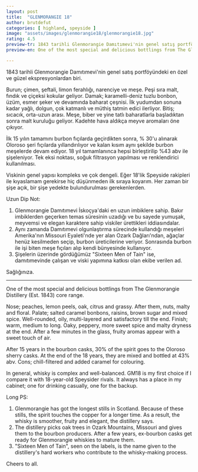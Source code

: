 ```yaml
---
layout: post
title:  "GLENMORANGIE 18"
author: brutdefut
categories: [ highland, speyside ]
image: "assets/images/glenmorangie18/glenmorangie18.jpg"
rating: 4.5
preview-tr: 1843 tarihli Glenmorangie Damıtımevi'nin genel satış portföyündeki en özel ve güzel ekspresyonlardan biri.
preview-en: One of the most special and delicious bottlings from The Glenmorangie Distillery (Est. 1843) core range. 

---
```


1843 tarihli Glenmorangie Damıtımevi'nin genel satış portföyündeki en özel ve güzel ekspresyonlardan biri. 

Burun; çimen, şeftali, limon ferahlığı, narenciye ve meşe. Peşi sıra malt, fındık ve çiçeksi kokular geliyor. 
Damak; karamelli-deniz tuzlu bonbon, üzüm, esmer şeker ve devamında baharat çeşnisi. İlk yudumdan sonuna kadar yağlı, dolgun, çok katmanlı ve müthiş tatmin edici ilerliyor. 
Bitiş; sıcacık, orta-uzun arası. Meşe, biber ve yine tatlı baharatlarla başladıktan sonra malt kuruluğu geliyor. 
Kadehte hava aldıkça meyve aromaları öne çıkıyor. 

İlk 15 yılın tamamını burbon fıçılarda geçirdikten sonra, % 30'u alınarak Oloroso şeri fıçılarda yıllandırılıyor ve kalan kısım aynı şekilde burbon meşelerde devam ediyor. 18 yıl tamamlanınca hepsi birleştirilip %43 abv ile şişeleniyor. Tek eksi noktası, soğuk filtrasyon yapılması ve renklendirici kullanılması. 

Viskinin genel yapısı kompleks ve çok dengeli. Eğer 18'lik Speyside rakipleri ile kıyaslamam gerekirse hiç düşünmeden ilk sıraya koyarım. Her zaman bir şişe açık, bir şişe yedekte bulundurulması gerekenlerden. 

Uzun Dip Not: 
1) Glenmorangie Damıtımevi İskoçya'daki en uzun imbiklere sahip. Bakır imbiklerden geçerken temas süresinin uzadığı ve bu sayede yumuşak, meyvemsi ve elegan karaktere sahip viskiler ürettikleri iddiasındalar. 
2) Aynı zamanda Damıtımevi olgunlaştırma sürecinde kullandığı meşeleri Amerika'nın Missouri Eyaleti'nde yer alan Ozark Dağları'ndan, ağaçlar henüz kesilmeden seçip, burbon üreticilerine veriyor. Sonrasında burbon ile işi biten meşe fıçıları alıp kendi bünyesinde kullanıyor. 
3) Şişelerin üzerinde gördüğümüz "Sixteen Men of Tain" ise, damıtımevinde çalışan ve viski yapımına katkısı olan ekibe verilen ad.

Sağlığınıza. 
 
-----------------------------------------------

<p id="english"></p>

One of the most special and delicious bottlings from The Glenmorangie Distillery (Est. 1843) core range. 

Nose; peaches, lemon peels, oak, citrus and grassy. After them, nuts, malty and floral. 
Palate; salted caramel bonbons, raisins, brown sugar and mixed spice. Well-rounded, oily, multi-layered and satisfactory till the end. 
Finish; warm, medium to long. Oaky, peppery, more sweet spice and malty dryness at the end. 
After a few minutes in the glass, fruity aromas appear with a sweet touch of air. 

After 15 years in the bourbon casks, 30% of the spirit goes to the Oloroso sherry casks. At the end of the 18 years, they are mixed and bottled at 43% abv. Cons; chill-filtered and added caramel for colouring. 

In general, whisky is complex and well-balanced. GM18 is my first choice if I compare it with 18-year-old Speysider rivals. It always has a place in my cabinet; one for drinking casually, one for the backup. 

Long PS:
1) Glenmorangie has got the longest stills in Scotland. Because of these stills, the spirit touches the copper for a longer time. As a result, the whisky is smoother, fruity and elegant, the distillery says. 
2) The distillery picks oak trees in Ozark Mountains, Missouri and gives them to the bourbon producers. After a few years, ex-bourbon casks get ready for Glenmorangie whiskies to mature them. 
3) "Sixteen Men of Tain", seen on the labels, is the name given to the distillery's hard workers who contribute to the whisky-making process. 

Cheers to all. 
